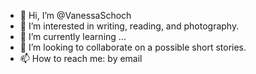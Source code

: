 - 👋 Hi, I’m @VanessaSchoch
- 👀 I’m interested in writing, reading, and photography.
- 🌱 I’m currently learning ...
- 💞️ I’m looking to collaborate on a possible short stories.
- 📫 How to reach me: by email

<!---
VanessaSchoch/VanessaSchoch is a ✨ special ✨ repository because its `README.md` (this file) appears on your GitHub profile.
You can click the Preview link to take a look at your changes.
--->
